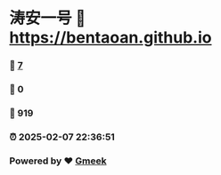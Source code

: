 # 涛安一号 :link: https://bentaoan.github.io 
### :page_facing_up: [7](https://bentaoan.github.io/tag.html) 
### :speech_balloon: 0 
### :hibiscus: 919 
### :alarm_clock: 2025-02-07 22:36:51 
### Powered by :heart: [Gmeek](https://github.com/Meekdai/Gmeek)

